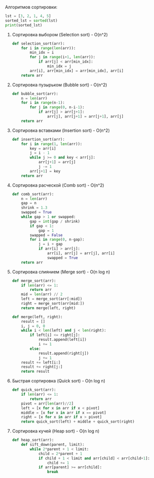 Алгоритмов сортировки:

```python
lst = [3, 2, 1, 4, 5]
sorted_lst = sorted(lst)
print(sorted_lst)

```

1. Сортировка выбором (Selection sort) - O(n^2)
    ```python
    def selection_sort(arr):
        for i in range(len(arr)):
            min_idx = i
            for j in range(i+1, len(arr)):
                if arr[j] < arr[min_idx]:
                    min_idx = j
            arr[i], arr[min_idx] = arr[min_idx], arr[i]
        return arr
    ```
2. Сортировка пузырьком (Bubble sort) - O(n^2)
    ```python
    def bubble_sort(arr):
        n = len(arr)
        for i in range(n-1):
            for j in range(0, n-i-1):
                if arr[j] > arr[j+1]:
                    arr[j], arr[j+1] = arr[j+1], arr[j]
        return arr
    
    ```
3. Сортировка вставками (Insertion sort) - O(n^2)
    ```python
    def insertion_sort(arr):
        for i in range(1, len(arr)):
            key = arr[i]
            j = i - 1
            while j >= 0 and key < arr[j]:
                arr[j+1] = arr[j]
                j -= 1
            arr[j+1] = key
        return arr
    
    ```
4. Сортировка расческой (Comb sort) - O(n^2)
    ```python
    def comb_sort(arr):
        n = len(arr)
        gap = n
        shrink = 1.3
        swapped = True
        while gap > 1 or swapped:
            gap = int(gap / shrink)
            if gap < 1:
                gap = 1
            swapped = False
            for i in range(0, n-gap):
                j = i + gap
                if arr[i] > arr[j]:
                    arr[i], arr[j] = arr[j], arr[i]
                    swapped = True
        return arr
    
    ```
5. Сортировка слиянием (Merge sort) - O(n log n)
    ```python
    def merge_sort(arr):
        if len(arr) <= 1:
            return arr
        mid = len(arr) // 2
        left = merge_sort(arr[:mid])
        right = merge_sort(arr[mid:])
        return merge(left, right)
    
    def merge(left, right):
        result = []
        i, j = 0, 0
        while i < len(left) and j < len(right):
            if left[i] <= right[j]:
                result.append(left[i])
                i += 1
            else:
                result.append(right[j])
                j += 1
        result += left[i:]
        result += right[j:]
        return result
    
    ```
6. Быстрая сортировка (Quick sort) - O(n log n)
    ```python
    def quick_sort(arr):
        if len(arr) <= 1:
            return arr
        pivot = arr[len(arr)//2]
        left = [x for x in arr if x < pivot]
        middle = [x for x in arr if x == pivot]
        right = [x for x in arr if x > pivot]
        return quick_sort(left) + middle + quick_sort(right)
    
    ```
7. Сортировка кучей (Heap sort) - O(n log n)
    ```python
    def heap_sort(arr):
        def sift_down(parent, limit):
            while 2*parent + 1 < limit:
                child = 2*parent + 1
                if child + 1 < limit and arr[child] < arr[child+1]:
                    child += 1
                if arr[parent] >= arr[child]:
                    break
    
    ```